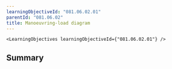 ```yaml
---
learningObjectiveId: "081.06.02.01"
parentId: "081.06.02"
title: Manoeuvring-load diagram
---
```


```tsx eval
<LearningObjectives learningObjectiveId={"081.06.02.01"} />
```

## Summary
